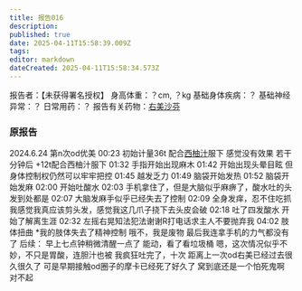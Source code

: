 ```yaml
---
title: 报告016
description: 
published: true
date: 2025-04-11T15:58:39.009Z
tags: 
editor: markdown
dateCreated: 2025-04-11T15:58:34.573Z
---
```


﻿报告者：【未获得署名授权】
身高体重：？cm, ？kg
基础身体疾病：？
基础神经异常：？
日常用药：？
报告有关药物：[右美沙芬](/DXM/)

### 原报告
2024.6.24
第n次od优美
00:23 初始计量36t 配合[西柚汁](/DXM/#CYP3A4%E6%8A%91%E5%88%B6%E5%89%82)服下 感觉没有效果
若干分钟后 +12t配合西柚汁服下
01:32 手指开始出现麻木
01:42 开始出现头晕目眩 但身体控制权仍然可以牢牢把控
01:45 越发乏力
01:49 脑袋开始发热
01:52 脑袋开始发麻
02:00 开始吐酸水
02:03 手机拿住了，但是大脑似乎麻痹了，酸水吐的头发到处都是
02:07 大脑发麻手似乎已经失去了控制
02:09 全身发痒，忍不住吃抓 我感觉我真应该剪头发，感觉我这几爪子挠下去头皮会破
02:18 吐了四发酸水 开始了解离生涯
02:32 左摇右晃知法犯法谢谢R打电话求主人不要抛弃我
04:02 肢体扭曲 *我的肢体失去了精神控制 哦不，我是废物 最后我连拿手机的力气都没有了
后续：
早上七点钟稍微清醒一点了
能动，看了看垃圾桶
嗯，这次情况似乎不妙，不只是胃酸，连胆汁也被
我疯狂吐完了，十次
距离上一次od右美已经过去很久很久了
可是早期接触od圈子的摩卡已经死了好久了
窝到底还是一个怕死鬼啊
对不起
